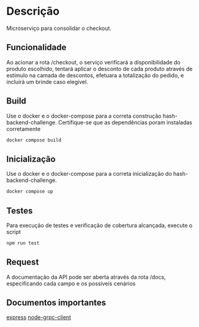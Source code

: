 # Descrição

Microserviço para consolidar o checkout.

## Funcionalidade

Ao acionar a rota /checkout, o serviço verificará a disponibilidade do produto escolhido,
tentará aplicar o desconto de cada produto através de estímulo na camada de descontos,
efetuara a totalização do pedido,
e incluirá um brinde caso elegível.

## Build

Use o docker e o docker-compose para a correta construção hash-backend-challenge. Certifique-se que as dependências poram instaladas corretamente

```bash
docker compose build
```

## Inicialização

Use o docker e o docker-compose para a correta inicialização do hash-backend-challenge.

```bash
docker compose up
```

## Testes

Para execução de testes e verificação de cobertura alcançada, execute o script

```bash
npm run test
```

## Request

A documentação da API pode ser aberta através da rota /docs, especificando cada campo e os possíveis cenários

## Documentos importantes

[express](https://expressjs.com/pt-br/)
[node-grpc-client](https://www.npmjs.com/package/node-grpc-client)
